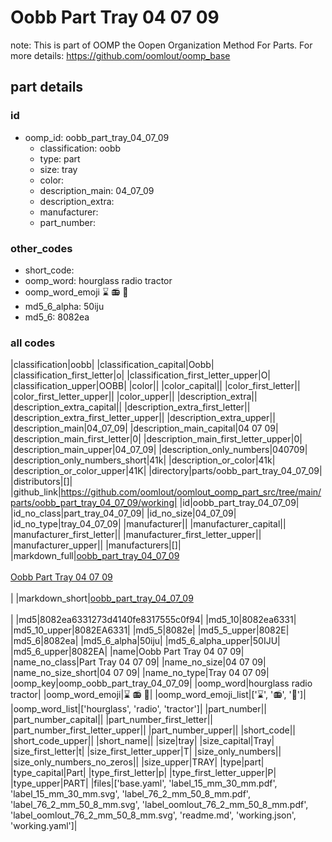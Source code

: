 # Oobb Part Tray 04 07 09  

note: This is part of OOMP the Oopen Organization Method For Parts. For more details: https://github.com/oomlout/oomp_base

##  part details





### id
* oomp_id: oobb_part_tray_04_07_09
  * classification: oobb
  * type: part
  * size: tray
  * color: 
  * description_main: 04_07_09
  * description_extra: 
  * manufacturer: 
  * part_number: 

### other_codes
* short_code: 
* oomp_word: hourglass radio tractor
* oomp_word_emoji :hourglass: :radio: :tractor:
* md5_6_alpha: 50iju
* md5_6: 8082ea

### all codes 
|classification|oobb|
|classification_capital|Oobb|
|classification_first_letter|o|
|classification_first_letter_upper|O|
|classification_upper|OOBB|
|color||
|color_capital||
|color_first_letter||
|color_first_letter_upper||
|color_upper||
|description_extra||
|description_extra_capital||
|description_extra_first_letter||
|description_extra_first_letter_upper||
|description_extra_upper||
|description_main|04_07_09|
|description_main_capital|04 07 09|
|description_main_first_letter|0|
|description_main_first_letter_upper|0|
|description_main_upper|04_07_09|
|description_only_numbers|040709|
|description_only_numbers_short|41k|
|description_or_color|41k|
|description_or_color_upper|41K|
|directory|parts/oobb_part_tray_04_07_09|
|distributors|[]|
|github_link|https://github.com/oomlout/oomlout_oomp_part_src/tree/main/parts/oobb_part_tray_04_07_09/working|
|id|oobb_part_tray_04_07_09|
|id_no_class|part_tray_04_07_09|
|id_no_size|04_07_09|
|id_no_type|tray_04_07_09|
|manufacturer||
|manufacturer_capital||
|manufacturer_first_letter||
|manufacturer_first_letter_upper||
|manufacturer_upper||
|manufacturers|[]|
|markdown_full|[oobb_part_tray_04_07_09](https://github.com/oomlout/oomlout_oomp_part_src/tree/main/parts/oobb_part_tray_04_07_09/working)<br>[](https://github.com/oomlout/oomlout_oomp_part_src/tree/main/parts/oobb_part_tray_04_07_09/working)<br>[Oobb Part Tray 04 07 09](https://github.com/oomlout/oomlout_oomp_part_src/tree/main/parts/oobb_part_tray_04_07_09/working)<br><br>|
|markdown_short|[oobb_part_tray_04_07_09](https://github.com/oomlout/oomlout_oomp_part_src/tree/main/parts/oobb_part_tray_04_07_09/working)<br><br>|
|md5|8082ea6331273d4140fe8317555c0f94|
|md5_10|8082ea6331|
|md5_10_upper|8082EA6331|
|md5_5|8082e|
|md5_5_upper|8082E|
|md5_6|8082ea|
|md5_6_alpha|50iju|
|md5_6_alpha_upper|50IJU|
|md5_6_upper|8082EA|
|name|Oobb Part Tray 04 07 09|
|name_no_class|Part Tray 04 07 09|
|name_no_size|04 07 09|
|name_no_size_short|04 07 09|
|name_no_type|Tray 04 07 09|
|oomp_key|oomp_oobb_part_tray_04_07_09|
|oomp_word|hourglass radio tractor|
|oomp_word_emoji|:hourglass: :radio: :tractor:|
|oomp_word_emoji_list|[':hourglass:', ':radio:', ':tractor:']|
|oomp_word_list|['hourglass', 'radio', 'tractor']|
|part_number||
|part_number_capital||
|part_number_first_letter||
|part_number_first_letter_upper||
|part_number_upper||
|short_code||
|short_code_upper||
|short_name||
|size|tray|
|size_capital|Tray|
|size_first_letter|t|
|size_first_letter_upper|T|
|size_only_numbers||
|size_only_numbers_no_zeros||
|size_upper|TRAY|
|type|part|
|type_capital|Part|
|type_first_letter|p|
|type_first_letter_upper|P|
|type_upper|PART|
|files|['base.yaml', 'label_15_mm_30_mm.pdf', 'label_15_mm_30_mm.svg', 'label_76_2_mm_50_8_mm.pdf', 'label_76_2_mm_50_8_mm.svg', 'label_oomlout_76_2_mm_50_8_mm.pdf', 'label_oomlout_76_2_mm_50_8_mm.svg', 'readme.md', 'working.json', 'working.yaml']|
